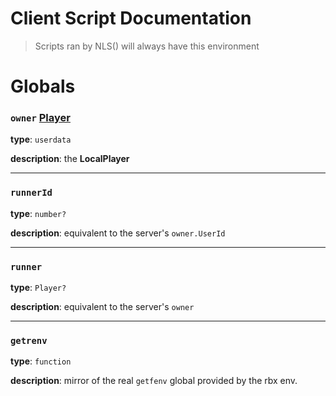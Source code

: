 <!---
@darkceius, Axype
-->

# Client Script Documentation

> Scripts ran by NLS() will always have this environment

# Globals

### `owner` [Player](https://create.roblox.com/docs/reference/engine/classes/Player)

**type**: `userdata`

**description**: the **LocalPlayer**

---

### `runnerId`

**type**: `number?`

**description**: equivalent to the server's `owner.UserId`

---

### `runner`

**type**: `Player?`

**description**: equivalent to the server's `owner`

---

### `getrenv`

**type**: `function`

**description**: mirror of the real `getfenv` global provided by the rbx env.
